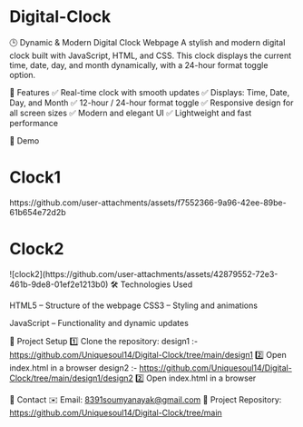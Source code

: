 # Digital-Clock
🕒 Dynamic & Modern Digital Clock Webpage
A stylish and modern digital clock built with JavaScript, HTML, and CSS. This clock displays the current time, date, day, and month dynamically, with a 24-hour format toggle option.

🌟 Features
✅ Real-time clock with smooth updates
✅ Displays: Time, Date, Day, and Month
✅ 12-hour / 24-hour format toggle
✅ Responsive design for all screen sizes
✅ Modern and elegant UI
✅ Lightweight and fast performance

📸 Demo
<h1>Clock1</h1>
https://github.com/user-attachments/assets/f7552366-9a96-42ee-89be-61b654e72d2b
<h1>Clock2</h1>
![clock2](https://github.com/user-attachments/assets/42879552-72e3-461b-9de8-01ef2e1213b0)
🛠 Technologies Used

HTML5 – Structure of the webpage
CSS3 – Styling and animations

JavaScript – Functionality and dynamic updates

📂 Project Setup
1️⃣ Clone the repository:
design1 :- https://github.com/Uniquesoul14/Digital-Clock/tree/main/design1
2️⃣ Open index.html in a browser
design2 :- https://github.com/Uniquesoul14/Digital-Clock/tree/main/design1/design2
2️⃣ Open index.html in a browser


📧 Contact
✉️ Email: 8391soumyanayak@gmail.com
📂 Project Repository: https://github.com/Uniquesoul14/Digital-Clock/tree/main
